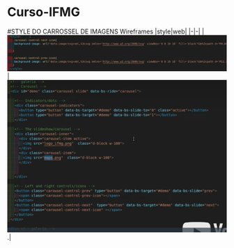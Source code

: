 # Curso-IFMG
#STYLE DO CARROSSEL DE IMAGENS
Wireframes
|style|web|
|-|-|
|![Tela 01](./stylecarrossel.png)|![Tela 02](./htmlcarrossel.png).|

